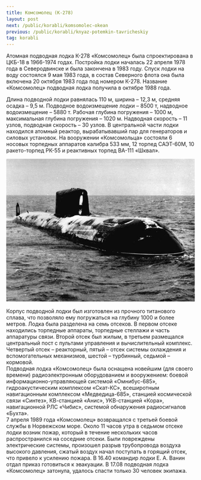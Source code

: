 ```yaml
---
title: Комсомолец (К-278)
layout: post
next: /public/korabli/komsomolec-okean
previous: /public/korabli/knyaz-potemkin-tavricheskiy
tag: korabli
---
```

 
Атомная подводная лодка К-278 «Комсомолец» была спроектирована в ЦКБ-18 в 1966-1974 годах. Постройка лодки началась 22 апреля 1978 года в Северодвинске и была закончена в 1983 году. Спуск лодки на воду состоялся 9 мая 1983 года, в состав Северного флота она была включена 20 октября 1983 года под номером К-278. Название «Комсомолец» подводная лодка получила в октябре 1988 года.
<!--more-->
Длина подводной лодки равнялась 110 м, ширина – 12,3 м, средняя осадка – 9,5 м. Подводное водоизмещение лодки – 8500 т, надводное водоизмещение – 5880 т. Рабочая глубина погружения – 1000 м, максимальная глубина погружения – 1020 м. Надводная скорость – 11 узлов, подводная скорость – 30 узлов. В центральной части лодки находился атомный реактор, вырабатывавший пар для генераторов и силовых установок. На вооружении «Комсомольца» состояли 6 носовых торпедных аппаратов калибра 533 мм, 12 торпед САЭТ-60М, 10 ракето-торпед РК-55 и реактивных торпед ВА-111 «Шквал».   
  

![](/assets/img/Komsomolets.gif)  

  
Корпус подводной лодки был изготовлен из прочного титанового сплава, что позволяло ему погружаться на глубину 1000 и более метров. Лодка была разделена на семь отсеков. В первом отсеке находились торпедные аппараты, торпедные стеллажи и часть аппаратуры связи. Второй отсек был жилым, в третьем размещался центральный пост с пультами управления и вычислительный комплекс. Четвертый отсек – реакторный, пятый – отсек системы охлаждения и вспомогательных механизмов, шестой – турбинный, седьмой – кормовой.  
Подводная лодка «Комсомолец» была оснащена новейшим (для своего времени) радиоэлектронным оборудованием и вооружением: боевой информационно-управляющей системой «Омнибус-685», гидроакустическим комплексом «Скат-КС», всеширотным навигационным комплексом «Медведица-685», станцией космической связи «Синтез», КВ-станцией «Анис», УКВ-станцией «Кора», навигационной РЛС «Чибис», системой обнаружения радиосигналов «Бухта».   
7 апреля 1989 года «Комсомолец» возвращался с третьей боевой службы в Норвежском море. Около 11 часов утра в седьмом отсеке лодки возник пожар, который в течение нескольких часов распространился на соседние отсеки. Были повреждены электрические системы, произошел разрыв трубопровода воздуха высокого давления, сжатый воздух начал поступать в горящий отсек, что привело к усилению пожара. В 16.40 командир лодки Е. А. Ванин отдал приказ готовиться к эвакуации. В 17.08 подводная лодка «Комсомолец» затонула, удалось спасти только 30 человек экипажа. 
